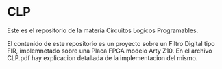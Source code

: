 # CLP
Este es el repositorio de la materia Circuitos Logicos Programables.

El contenido de este repositorio es un proyecto sobre un Filtro Digital tipo FIR, implemnetado sobre una Placa FPGA modelo Arty Z10.
En el archivo CLP.pdf hay explicacion detallada de la implementacion del mismo.

